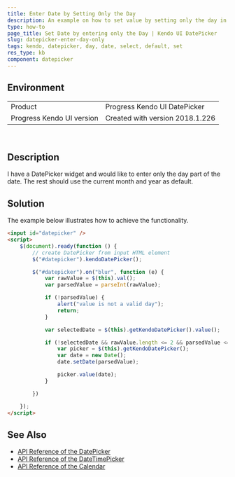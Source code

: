 ```yaml
---
title: Enter Date by Setting Only the Day
description: An example on how to set value by setting only the day in Kendo UI DatePicker.
type: how-to
page_title: Set Date by entering only the Day | Kendo UI DatePicker
slug: datepicker-enter-day-only
tags: kendo, datepicker, day, date, select, default, set
res_type: kb
component: datepicker
---
```


## Environment

<table>
 <tr>
  <td>Product</td>
  <td>Progress Kendo UI DatePicker</td>
 </tr>
 <tr>
  <td>Progress Kendo UI version</td>
  <td>Created with version 2018.1.226</td>
 </tr>
</table>
 

## Description

I have a DatePicker widget and would like to enter only the day part of the date. The rest should use the current month and year as default. 

## Solution

The example below illustrates how to achieve the functionality. 

```html
<input id="datepicker" />
<script>
    $(document).ready(function () {
        // create DatePicker from input HTML element
        $("#datepicker").kendoDatePicker();

        $("#datepicker").on("blur", function (e) {
            var rawValue = $(this).val();
            var parsedValue = parseInt(rawValue);

            if (!parsedValue) {
                alert("value is not a valid day");
                return;
            }

            var selectedDate = $(this).getKendoDatePicker().value();

            if (!selectedDate && rawValue.length <= 2 && parsedValue <= 31) {
                var picker = $(this).getKendoDatePicker();
                var date = new Date();
                date.setDate(parsedValue);

                picker.value(date);
            }

        })

    });
</script>
```

## See Also

* [API Reference of the DatePicker](http://docs.telerik.com/kendo-ui/api/javascript/ui/datepicker)
* [API Reference of the DateTimePicker](http://docs.telerik.com/kendo-ui/api/javascript/ui/datetimepicker)
* [API Reference of the Calendar](http://docs.telerik.com/kendo-ui/api/javascript/ui/calendar)
